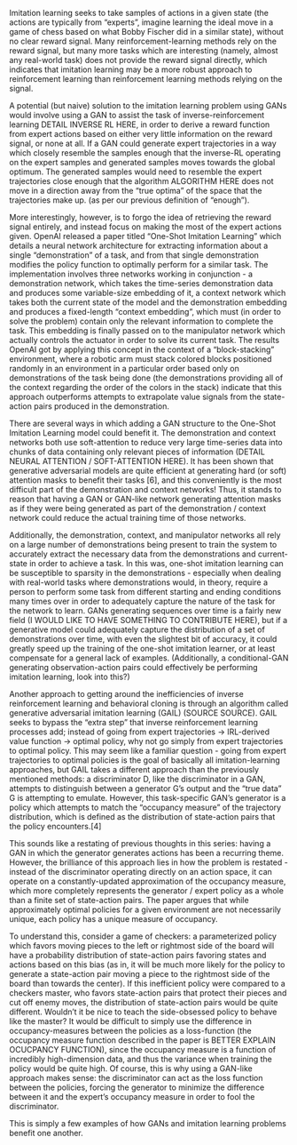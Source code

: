 Imitation learning seeks to take samples of actions in a given state (the actions are typically from “experts”, imagine learning the ideal move in a game of chess based on what Bobby Fischer did in a similar state), without no clear reward signal. Many reinforcement-learning methods rely on the reward signal, but many more tasks which are interesting (namely, almost any real-world task) does not provide the reward signal directly, which indicates that imitation learning may be a more robust approach to reinforcement learning than reinforcement learning methods relying on the signal. 

A potential (but naive) solution to the imitation learning problem using GANs would involve using a GAN to assist the task of inverse-reinforcement learning DETAIL INVERSE RL HERE, in order to derive a reward function from expert actions based on either very little information on the reward signal, or none at all. If a GAN could generate expert trajectories in a way which closely resemble the samples enough that the inverse-RL operating on the expert samples and generated samples moves towards the global optimum. The generated samples would need to resemble the expert trajectories close enough that the algorithm ALGORITHM HERE does not move in a direction away from the “true optima” of the space that the trajectories make up. (as per our previous definition of “enough”).
    
More interestingly, however, is to forgo the idea of retrieving the reward signal entirely, and instead focus on making the most of the expert actions given. 
OpenAI released a paper titled “One-Shot Imitation Learning” which details a neural network architecture for extracting information about a single “demonstration” of a task, and from that single demonstration modifies the policy function to optimally perform for a similar task. The implementation involves three networks working in conjunction - a demonstration network, which takes the time-series demonstration data and produces some variable-size embedding of it, a context network which takes both the current state of the model and the demonstration embedding and produces a fixed-length “context embedding”, which must (in order to solve the problem) contain only the relevant information to complete the task. This embedding is finally passed on to the manipulator network which actually controls the actuator in order to solve its current task. 
The results OpenAI got by applying this concept in the context of a “block-stacking” environment, where a robotic arm must stack colored blocks positioned randomly in an environment in a particular order based only on demonstrations of the task being done (the demonstrations providing all of the context regarding the order of the colors in the stack) indicate that this approach outperforms attempts to extrapolate value signals from the state-action pairs produced in the demonstration. 

There are several ways in which adding a GAN structure to the One-Shot Imitation Learning model could benefit it. The demonstration and context networks both use soft-attention to reduce very large time-series data into chunks of data containing only relevant pieces of information (DETAIL NEURAL ATTENTION / SOFT-ATTENTION HERE). It has been shown that generative adversarial models are quite efficient at generating hard (or soft) attention masks to benefit their tasks [6], and this conveniently is the most difficult part of the demonstration and context networks! Thus, it stands to reason that having a GAN or GAN-like network generating attention masks as if they were being generated as part of the demonstration / context network could reduce the actual training time of those networks.

Additionally, the demonstration, context, and manipulator networks all rely on a large number of demonstrations being present to train the system to accurately extract the necessary data from the demonstrations and current-state in order to achieve a task. In this was, one-shot imitation learning can be susceptible to sparsity in the demonstrations - especially when dealing with real-world tasks where demonstrations would, in theory, require a person to perform some task from different starting and ending conditions many times over in order to adequately capture the nature of the task for the network to learn. GANs generating sequences over time is a fairly new field (I WOULD LIKE TO HAVE SOMETHING TO CONTRIBUTE HERE), but if a generative model could adequately capture the distribution of a set of demonstrations over time, with even the slightest bit of accuracy, it could greatly speed up the training of the one-shot imitation learner, or at least compensate for a general lack of examples. (Additionally, a conditional-GAN generating observation-action pairs could effectively be performing imitation learning, look into this?)    

Another approach to getting around the inefficiencies of inverse reinforcement learning and behavioral cloning is through an algorithm called generative adversarial imitation learning (GAIL) (SOURCE SOURCE). GAIL seeks to bypass the “extra step” that inverse reinforcement learning processes add; instead of going from expert trajectories -> IRL-derived value function -> optimal policy, why not go simply from expert trajectories to optimal policy. This may seem like a familiar question - going from expert trajectories to optimal policies is the goal of basically all imitation-learning approaches, but GAIL takes a different approach than the previously mentioned methods: a discriminator D, like the discriminator in a GAN, attempts to distinguish between a generator G’s output and the “true data” G is attempting to emulate. However, this task-specific GAN’s generator is a policy which attempts to match the “occupancy measure” of the trajectory distribution, which is defined as the distribution of state-action pairs that the policy encounters.[4] 

This sounds like a restating of previous thoughts in this series: having a GAN in which the generator generates actions has been a recurring theme. However, the brilliance of this approach lies in how the problem is restated - instead of the discriminator operating directly on an action space, it can operate on a constantly-updated approximation of the occupancy measure, which more completely represents the generator / expert policy as a whole than a finite set of state-action pairs. The paper argues that while approximately optimal policies for a given environment are not necessarily unique, each policy has a unique measure of occupancy. 

To understand this, consider a game of checkers: a parameterized policy which favors moving pieces to the left or rightmost side of the board will have a probability distribution of state-action pairs favoring states and actions based on this bias (as in, it will be much more likely for the policy to generate a state-action pair moving a piece to the rightmost side of the board than towards the center). If this inefficient policy were compared to a checkers master, who favors state-action pairs that protect their pieces and cut off enemy moves, the distribution of state-action pairs would be quite different. Wouldn’t it be nice to teach the side-obsessed policy to behave like the master? It would be difficult to simply use the difference in occupancy-measures between the policies as a loss-function (the occupancy measure function described in the paper is BETTER EXPLAIN OCUCPANCY FUNCTION), since the occupancy measure is a function of incredibly high-dimension data, and thus the variance when training the policy would be quite high. Of course, this is why using a GAN-like approach makes sense: the discriminator can act as the loss function between the policies, forcing the generator to minimize the difference between it and the expert’s occupancy measure in order to fool the discriminator. 

This is simply a few examples of how GANs and imitation learning problems benefit one another. 

